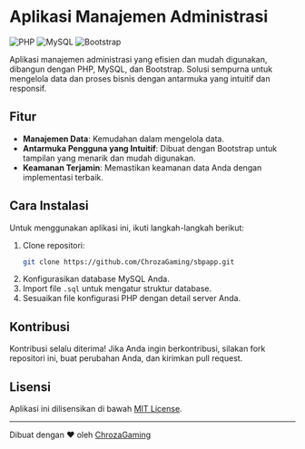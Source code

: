 
# Aplikasi Manajemen Administrasi

![PHP](https://img.shields.io/badge/PHP-%23777BB4.svg?&style=for-the-badge&logo=php&logoColor=white)
![MySQL](https://img.shields.io/badge/MySQL-%2300f.svg?&style=for-the-badge&logo=mysql&logoColor=white)
![Bootstrap](https://img.shields.io/badge/Bootstrap-%237952B3.svg?&style=for-the-badge&logo=bootstrap&logoColor=white)

Aplikasi manajemen administrasi yang efisien dan mudah digunakan, dibangun dengan PHP, MySQL, dan Bootstrap. Solusi sempurna untuk mengelola data dan proses bisnis dengan antarmuka yang intuitif dan responsif.

## Fitur

- **Manajemen Data**: Kemudahan dalam mengelola data.
- **Antarmuka Pengguna yang Intuitif**: Dibuat dengan Bootstrap untuk tampilan yang menarik dan mudah digunakan.
- **Keamanan Terjamin**: Memastikan keamanan data Anda dengan implementasi terbaik.

## Cara Instalasi

Untuk menggunakan aplikasi ini, ikuti langkah-langkah berikut:

1. Clone repositori:
   ```bash
   git clone https://github.com/ChrozaGaming/sbpapp.git
   ```
2. Konfigurasikan database MySQL Anda.
3. Import file `.sql` untuk mengatur struktur database.
4. Sesuaikan file konfigurasi PHP dengan detail server Anda.

## Kontribusi

Kontribusi selalu diterima! Jika Anda ingin berkontribusi, silakan fork repositori ini, buat perubahan Anda, dan kirimkan pull request.

## Lisensi

Aplikasi ini dilisensikan di bawah [MIT License](LICENSE).

---

Dibuat dengan ❤️ oleh [ChrozaGaming](https://github.com/ChrozaGaming)
